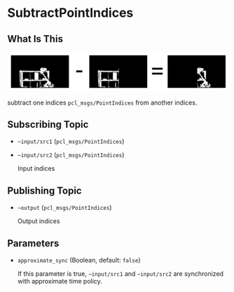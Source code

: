 # SubtractPointIndices
## What Is This
![](images/subtract_point_indices.png)

subtract one indices `pcl_msgs/PointIndices` from another indices.

## Subscribing Topic
* `~input/src1` (`pcl_msgs/PointIndices`)
* `~input/src2` (`pcl_msgs/PointIndices`)

  Input indices

## Publishing Topic
* `~output` (`pcl_msgs/PointIndices`)

  Output indices

## Parameters
* `approximate_sync` (Boolean, default: `false`)

  If this parameter is true, `~input/src1` and `~input/src2` are synchronized with
  approximate time policy.
